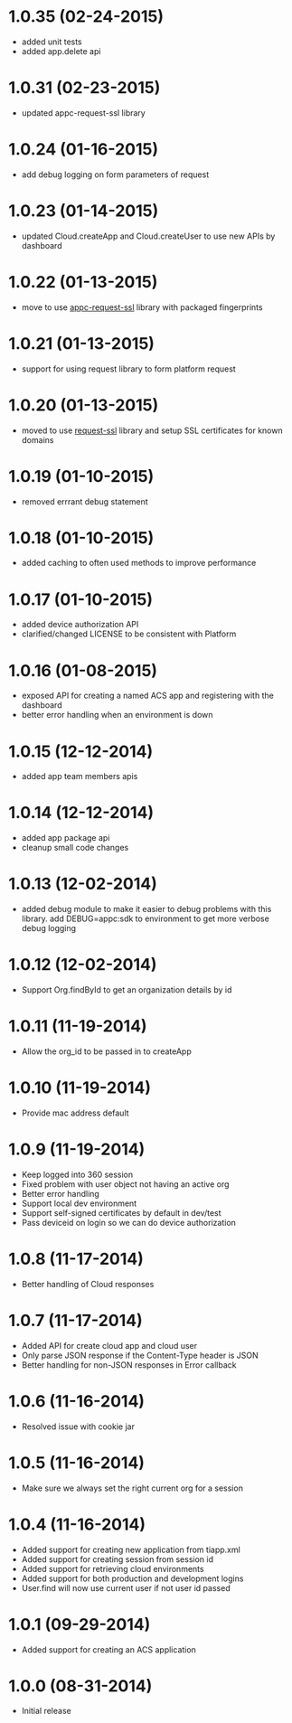 # 1.0.35 (02-24-2015)

- added unit tests
- added app.delete api

# 1.0.31 (02-23-2015)

- updated appc-request-ssl library

# 1.0.24 (01-16-2015)

- add debug logging on form parameters of request

# 1.0.23 (01-14-2015)

- updated Cloud.createApp and Cloud.createUser to use new APIs by dashboard

# 1.0.22 (01-13-2015)

- move to use [appc-request-ssl](https://github.com/appcelerator/appc-request-ssl) library with packaged fingerprints

# 1.0.21 (01-13-2015)

- support for using request library to form platform request

# 1.0.20 (01-13-2015)

- moved to use [request-ssl](https://github.com/jhaynie/request-ssl) library and setup SSL certificates for known domains

# 1.0.19 (01-10-2015)

- removed errrant debug statement

# 1.0.18 (01-10-2015)

- added caching to often used methods to improve performance

# 1.0.17 (01-10-2015)

- added device authorization API
- clarified/changed LICENSE to be consistent with Platform

# 1.0.16 (01-08-2015)

- exposed API for creating a named ACS app and registering with the dashboard
- better error handling when an environment is down

# 1.0.15 (12-12-2014)

- added app team members apis

# 1.0.14 (12-12-2014)

- added app package api
- cleanup small code changes

# 1.0.13 (12-02-2014)

- added debug module to make it easier to debug problems with this library. add DEBUG=appc:sdk to environment to get more verbose debug logging

# 1.0.12 (12-02-2014)

- Support Org.findById to get an organization details by id

# 1.0.11 (11-19-2014)

- Allow the org_id to be passed in to createApp

# 1.0.10 (11-19-2014)

- Provide mac address default

# 1.0.9 (11-19-2014)

- Keep logged into 360 session
- Fixed problem with user object not having an active org
- Better error handling
- Support local dev environment
- Support self-signed certificates by default in dev/test
- Pass deviceid on login so we can do device authorization

# 1.0.8 (11-17-2014)

- Better handling of Cloud responses

# 1.0.7 (11-17-2014)

- Added API for create cloud app and cloud user
- Only parse JSON response if the Content-Type header is JSON
- Better handling for non-JSON responses in Error callback

# 1.0.6 (11-16-2014)

- Resolved issue with cookie jar

# 1.0.5 (11-16-2014)

- Make sure we always set the right current org for a session

# 1.0.4 (11-16-2014)

- Added support for creating new application from tiapp.xml
- Added support for creating session from session id
- Added support for retrieving cloud environments
- Added support for both production and development logins
- User.find will now use current user if not user id passed

# 1.0.1 (09-29-2014)

- Added support for creating an ACS application

# 1.0.0 (08-31-2014)

- Initial release
